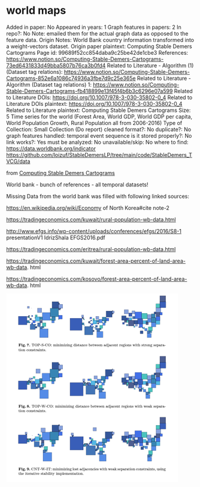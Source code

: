 # world maps

Added in paper: No
Appeared in years: 1
Graph features in papers: 2
In repo?: No
Note: emailed them for the actual graph data as opposed to the feature data. 
Origin Notes: World Bank country information transformed  into a weight-vectors dataset. 
Origin paper plaintext: Computing Stable Demers Cartograms
Page id: 99689f52cc854daba9c25be42de1cbe3
References: https://www.notion.so/Computing-Stable-Demers-Cartograms-73ed6431833d49bba5807b76ca3b0fd4
Related to Literature - Algorithm (1) (Dataset tag relations): https://www.notion.so/Computing-Stable-Demers-Cartograms-852e6a1086c74936a3fbe7d9c25e365e
Related to Literature - Algorithm (Dataset tag relations) 1: https://www.notion.so/Computing-Stable-Demers-Cartograms-fb418899e13f45f4b6b3c6296e07a599
Related to Literature DOIs: https://doi.org/10.1007/978-3-030-35802-0_4
Related to Literature DOIs plaintext: https://doi.org/10.1007/978-3-030-35802-0_4
Related to Literature plaintext: Computing Stable Demers Cartograms
Size: 5 Time series for the world
(Forest Area, World GDP, World GDP per capita, World Population Growth, Rural Population all from 2006-2016)
Type of Collection: Small Collection (Do report)
cleaned format?: No
duplicate?: No
graph features handled: temporal event sequence
is it stored properly?: No
link works?: Yes
must be analyzed: No
unavailable/skip: No
where to find: https://data.worldbank.org/indicator
https://github.com/loizuf/StableDemersLP/tree/main/code/StableDemers_TVCG/data

from [Computing Stable Demers Cartograms](https://www.notion.so/Computing-Stable-Demers-Cartograms-fb418899e13f45f4b6b3c6296e07a599) 

World bank - bunch of references - all temporal datasets!

Missing Data from the world bank was filled with following linked sources:

https://en.wikipedia.org/wiki/Economy of North Korea#cite note-2

https://tradingeconomics.com/kuwait/rural-population-wb-data.html

http://www.efgs.info/wp-content/uploads/conferences/efgs/2016/S8-1
presentationV1 IdrizShala EFGS2016.pdf

https://tradingeconomics.com/eritrea/rural-population-wb-data.html

https://tradingeconomics.com/kuwait/forest-area-percent-of-land-area-wb-data.
html

https://tradingeconomics.com/kosovo/forest-area-percent-of-land-area-wb-data.
html

![Untitled](world%20maps%2099689f52cc854daba9c25be42de1cbe3/Untitled.png)